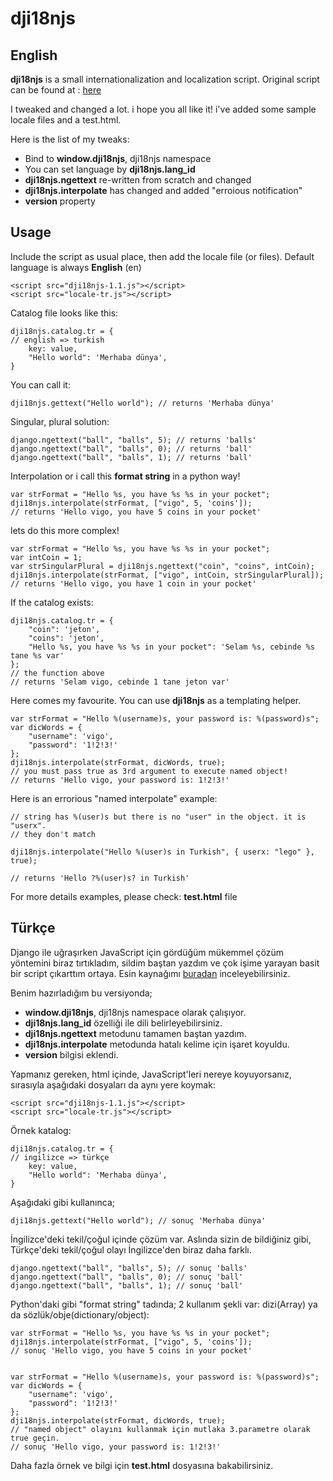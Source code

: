 dji18njs
========

English
-------
**dji18njs** is a small internationalization and localization script. Original script can be found at : [here][django]

I tweaked and changed a lot. i hope you all like it! i've added some sample locale files and a test.html.

Here is the list of my tweaks:

*   Bind to **window.dji18njs**, dji18njs namespace 
*   You can set language by **dji18njs.lang_id**
*   **dji18njs.ngettext** re-written from scratch and changed
*   **dji18njs.interpolate** has changed and added "erroious notification"
*   **version** property

Usage
-----

Include the script as usual place, then add the locale file (or files). Default language is always **English** (en)

    <script src="dji18njs-1.1.js"></script>
    <script src="locale-tr.js"></script>

Catalog file looks like this:

    dji18njs.catalog.tr = {
    // english => turkish
        key: value,
        "Hello world": 'Merhaba dünya',
    }

You can call it:

    dji18njs.gettext("Hello world"); // returns 'Merhaba dünya' 

Singular, plural solution:

    django.ngettext("ball", "balls", 5); // returns 'balls'
    django.ngettext("ball", "balls", 0); // returns 'ball'
    django.ngettext("ball", "balls", 1); // returns 'ball'

Interpolation or i call this **format string** in a python way!

    var strFormat = "Hello %s, you have %s %s in your pocket";
    dji18njs.interpolate(strFormat, ["vigo", 5, 'coins']);
    // returns 'Hello vigo, you have 5 coins in your pocket'

lets do this more complex!
    
    var strFormat = "Hello %s, you have %s %s in your pocket";
    var intCoin = 1;
    var strSingularPlural = dji18njs.ngettext("coin", "coins", intCoin);
    dji18njs.interpolate(strFormat, ["vigo", intCoin, strSingularPlural]);
    // returns 'Hello vigo, you have 1 coin in your pocket'

If the catalog exists:

    dji18njs.catalog.tr = {
        "coin": 'jeton',
        "coins": 'jeton',
        "Hello %s, you have %s %s in your pocket": 'Selam %s, cebinde %s tane %s var'
    };
    // the function above
    // returns 'Selam vigo, cebinde 1 tane jeton var'

Here comes my favourite. You can use **dji18njs** as a templating helper.

    var strFormat = "Hello %(username)s, your password is: %(password)s";
    var dicWords = {
        "username": 'vigo',
        "password": '1!2!3!'
    };
    dji18njs.interpolate(strFormat, dicWords, true);
    // you must pass true as 3rd argument to execute named object!
    // returns 'Hello vigo, your password is: 1!2!3!'

Here is an errorious "named interpolate" example:

    // string has %(user)s but there is no "user" in the object. it is "userx".
    // they don't match
    
    dji18njs.interpolate("Hello %(user)s in Turkish", { userx: "lego" }, true);
    
    // returns 'Hello ?%(user)s? in Turkish'

For more details examples, please check: **test.html** file

Türkçe
------

Django ile uğraşırken JavaScript için gördüğüm mükemmel çözüm yöntemini biraz tırtıkladım, sildim baştan yazdım ve çok işime yarayan basit bir script çıkarttım ortaya. Esin kaynağımı [buradan][django] inceleyebilirsiniz.

Benim hazırladığım bu versiyonda;

*   **window.dji18njs**, dji18njs namespace olarak çalışıyor.
*   **dji18njs.lang_id** özelliği ile dili belirleyebilirsiniz.
*   **dji18njs.ngettext** metodunu tamamen baştan yazdım.
*   **dji18njs.interpolate** metodunda hatalı kelime için işaret koyuldu.
*   **version** bilgisi eklendi.

Yapmanız gereken, html içinde, JavaScript'leri nereye koyuyorsanız, sırasıyla aşağıdaki dosyaları da aynı yere koymak:

    <script src="dji18njs-1.1.js"></script>
    <script src="locale-tr.js"></script>

Örnek katalog:

    dji18njs.catalog.tr = {
    // ingilizce => türkçe
        key: value,
        "Hello world": 'Merhaba dünya',
    }

Aşağıdaki gibi kullanınca;

    dji18njs.gettext("Hello world"); // sonuç 'Merhaba dünya' 

İngilizce'deki tekil/çoğul içinde çözüm var. Aslında sizin de bildiğiniz gibi, Türkçe'deki tekil/çoğul olayı İngilizce'den biraz daha farklı.

    django.ngettext("ball", "balls", 5); // sonuç 'balls'
    django.ngettext("ball", "balls", 0); // sonuç 'ball'
    django.ngettext("ball", "balls", 1); // sonuç 'ball'

Python'daki gibi "format string" tadında; 2 kullanım şekli var: dizi(Array) ya da sözlük/obje(dictionary/object):

    var strFormat = "Hello %s, you have %s %s in your pocket";
    dji18njs.interpolate(strFormat, ["vigo", 5, 'coins']);
    // sonuç 'Hello vigo, you have 5 coins in your pocket'


    var strFormat = "Hello %(username)s, your password is: %(password)s";
    var dicWords = {
        "username": 'vigo',
        "password": '1!2!3!'
    };
    dji18njs.interpolate(strFormat, dicWords, true);
    // "named object" olayını kullanmak için mutlaka 3.parametre olarak true geçin.
    // sonuç 'Hello vigo, your password is: 1!2!3!'

Daha fazla örnek ve bilgi için **test.html** dosyasına bakabilirsiniz.

[django]: http://code.djangoproject.com/browser/django/trunk/django/views/i18n.py "Title"
